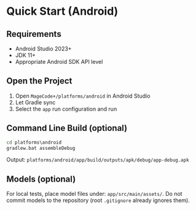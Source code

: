 # Quick Start (Android)

## Requirements
- Android Studio 2023+
- JDK 11+
- Appropriate Android SDK API level

## Open the Project
1. Open `MageCode+/platforms/android` in Android Studio
2. Let Gradle sync
3. Select the `app` run configuration and run

## Command Line Build (optional)
```bat
cd platforms\android
gradlew.bat assembleDebug
```

Output: `platforms/android/app/build/outputs/apk/debug/app-debug.apk`

## Models (optional)
For local tests, place model files under: `app/src/main/assets/`.
Do not commit models to the repository (root `.gitignore` already ignores them).

